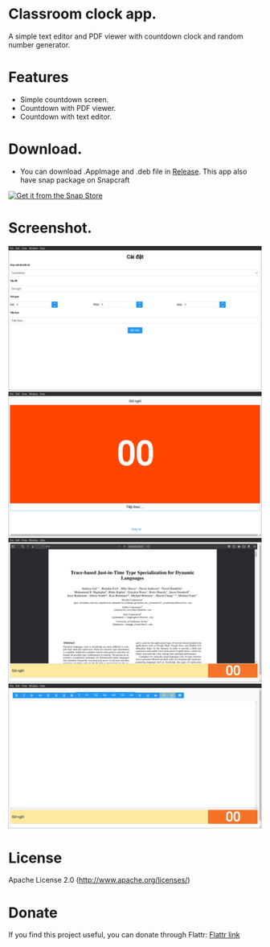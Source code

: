 # Classroom clock app.
A simple text editor and PDF viewer with countdown clock and random number generator.

# Features
- Simple countdown screen.
- Countdown with PDF viewer.
- Countdown with text editor.

# Download.
- You can download .AppImage and .deb file in [Release](https://github.com/vungocbinh2009/classroom-clock-app/releases). This app also have snap package on Snapcraft

[![Get it from the Snap Store](https://snapcraft.io/static/images/badges/en/snap-store-white.svg)](https://snapcraft.io/classroom-clock-app)

# Screenshot.
![Settings](/screenshot/Screenshot%201.png)
![Simple countdown](/screenshot/Screenshot%202.png)
![PDF Viewer](/screenshot/Screenshot%203.png)
![Text Editor](/screenshot/Screenshot%204.png)

# License
Apache License 2.0 (http://www.apache.org/licenses/)

# Donate
If you find this project useful, you can donate through Flattr: [Flattr link](https://flattr.com/@vungocbinh)

